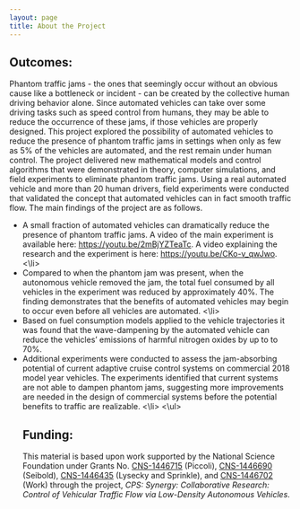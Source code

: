 ```yaml
---
layout: page
title: About the Project
---
```


<h2>Outcomes:</h2>
Phantom traffic jams - the ones that seemingly occur without an obvious cause like a bottleneck or incident - can be created by the collective human driving behavior alone. Since automated vehicles can take over some driving tasks such as speed control from humans, they may be able to reduce the occurrence of these jams, if those vehicles are properly designed.  This project explored the possibility of automated vehicles to reduce the presence of phantom traffic jams in settings when only as few as 5% of the vehicles are automated, and the rest remain under human control.  The project delivered new mathematical models and control algorithms that were demonstrated in theory, computer simulations, and field experiments to eliminate phantom traffic jams. Using a real automated vehicle and more than 20 human drivers, field experiments were conducted that validated the concept that automated vehicles can in fact smooth traffic flow. 
The main findings of the project are as follows.
<ul>
<li> A small fraction of automated vehicles can dramatically reduce the presence of phantom traffic jams. A video of the main experiment is available here: <a href="https://youtu.be/2mBjYZTeaTc">https://youtu.be/2mBjYZTeaTc</a>. A video explaining the research and the experiment is here: <a href="https://youtu.be/CKo-v_qwJwo">https://youtu.be/CKo-v_qwJwo</a>. <\li>
<li>
Compared to when the phantom jam was present, when the autonomous vehicle removed the jam, the total fuel consumed by all vehicles in the experiment was reduced by approximately 40%. The finding demonstrates that the benefits of automated vehicles may begin to occur even before all vehicles are automated. <\li>
<li>
Based on fuel consumption models applied to the vehicle trajectories it was found that the wave-dampening by the automated vehicle can reduce the vehicles’ emissions of harmful nitrogen oxides by up to to 70%.</li>
<li>
Additional experiments were conducted to assess the jam-absorbing potential of current adaptive cruise control systems on commercial 2018 model year vehicles. The experiments identified that current systems are not able to dampen phantom jams, suggesting more improvements are needed in the design of commercial systems before the potential benefits to traffic are realizable.
<\li>
 <\ul>


<h2>Funding:</h2>
This material is based upon work supported by the National Science Foundation under Grants No. <a href="https://www.nsf.gov/awardsearch/showAward?AWD_ID=1446715">CNS-1446715</a> (Piccoli), <a href="https://www.nsf.gov/awardsearch/showAward?AWD_ID=1446690">CNS-1446690</a> (Seibold), <a href="https://nsf.gov/awardsearch/showAward?AWD_ID=1446435">CNS-1446435</a> (Lysecky and Sprinkle), and <a href="https://www.nsf.gov/awardsearch/showAward?AWD_ID=1446702">CNS-1446702</a> (Work) through the project, <i>CPS: Synergy: Collaborative Research: Control of Vehicular Traffic Flow via Low-Density Autonomous Vehicles</i>.
